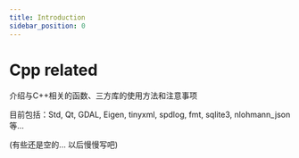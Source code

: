 ```yaml
---
title: Introduction
sidebar_position: 0
---
```


# Cpp related

介绍与C++相关的函数、三方库的使用方法和注意事项

目前包括：Std, Qt, GDAL, Eigen, tinyxml, spdlog, fmt, sqlite3, nlohmann_json等...

(有些还是空的... 以后慢慢写吧)
